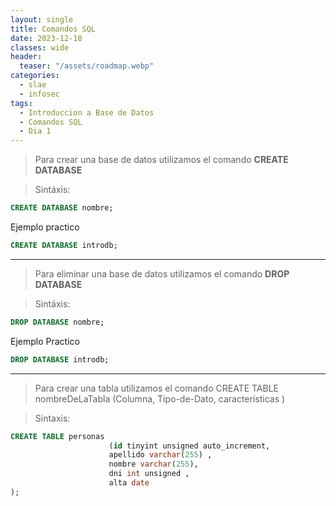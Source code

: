 ```yaml
---
layout: single
title: Comandos SQL
date: 2023-12-18
classes: wide
header:
  teaser: "/assets/roadmap.webp"
categories:
  - slae
  - infosec
tags:
  - Introduccion a Base de Datos
  - Comandos SQL
  - Dia 1
---
```


> Para crear una base de datos utilizamos el comando **CREATE DATABASE**

> Sintáxis:

```sql
CREATE DATABASE nombre;
```

Ejemplo practico 

```sql
CREATE DATABASE introdb;
```


---- 


> Para eliminar una base de datos utilizamos el comando **DROP DATABASE**

> Sintáxis:

```sql
DROP DATABASE nombre;
```

Ejemplo Practico

```sql
DROP DATABASE introdb;
```

---

> Para crear una tabla utilizamos el comando CREATE TABLE nombreDeLaTabla (Columna, Tipo-de-Dato, caracteristicas )

> Sintaxis:

```sql
CREATE TABLE personas 
					  (id tinyint unsigned auto_increment,
					  apellido varchar(255) ,
					  nombre varchar(255),
					  dni int unsigned ,
					  alta date
);
```

